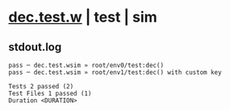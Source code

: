 # [dec.test.w](../../../../../../examples/tests/sdk_tests/counter/dec.test.w) | test | sim

## stdout.log
```log
pass ─ dec.test.wsim » root/env0/test:dec()                
pass ─ dec.test.wsim » root/env1/test:dec() with custom key
 
Tests 2 passed (2)
Test Files 1 passed (1)
Duration <DURATION>
```


